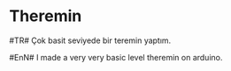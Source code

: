 # Theremin

#TR#  Çok basit seviyede bir teremin yaptım. 




#EnN#  I made a very very basic level theremin on arduino.
